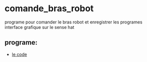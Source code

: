 # comande_bras_robot

programe pour comander le bras robot et enregistrer les programes interface grafique sur le sense hat

## programe:

+ [le code](https://github.com/matthieu-59/comande_bras_robot/blob/master/comande_bras_robot.py)
